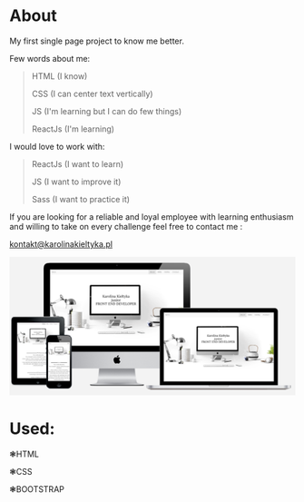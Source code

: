 # About

My first single page project to know me better.




Few words about me:

>HTML (I know)
>
>CSS (I can center text vertically)
>
>JS (I'm learning but I can do few things)
>
>ReactJs (I'm learning)


I would love to work with:

 >ReactJs (I want to learn)
 >
 >JS (I want to improve it)
 >
 >Sass (I want to practice it)
 
 


 If you are looking for a reliable and loyal employee with learning enthusiasm and willing to take on every challenge feel free to contact me : 

kontakt@karolinakieltyka.pl

![alt text](https://github.com/CharlotteMoriarty/About/blob/master/images/zdj%C4%99cie%20g%C5%82%C3%B3wne.PNG)

# Used:

  ❃HTML

  ❃CSS

  ❃BOOTSTRAP
